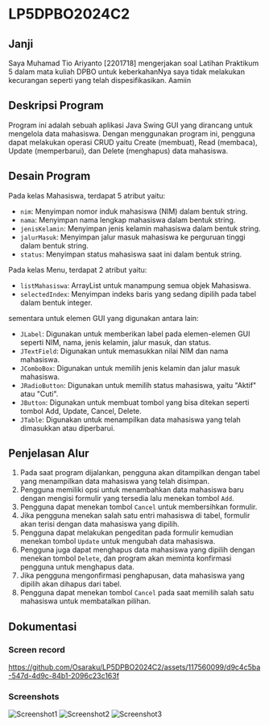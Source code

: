 # LP5DPBO2024C2
## Janji
Saya Muhamad Tio Ariyanto [2201718] mengerjakan soal Latihan Praktikum 5
dalam mata kuliah DPBO untuk keberkahanNya saya tidak melakukan kecurangan
seperti yang telah dispesifikasikan. Aamiin
## Deskripsi Program
Program ini adalah sebuah aplikasi Java Swing GUI yang dirancang untuk mengelola data mahasiswa. Dengan menggunakan program ini, pengguna dapat melakukan operasi CRUD yaitu Create (membuat), Read (membaca), Update (memperbarui), dan Delete (menghapus) data mahasiswa.

## Desain Program
Pada kelas Mahasiswa, terdapat 5 atribut yaitu:
- `nim`: Menyimpan nomor induk mahasiswa (NIM) dalam bentuk string.
- `nama`: Menyimpan nama lengkap mahasiswa dalam bentuk string.
- `jenisKelamin`: Menyimpan jenis kelamin mahasiswa dalam bentuk string.
- `jalurMasuk`: Menyimpan jalur masuk mahasiswa ke perguruan tinggi dalam bentuk string.
- `status`: Menyimpan status mahasiswa saat ini dalam bentuk string.

Pada kelas Menu, terdapat 2 atribut yaitu:
- `listMahasiswa`: ArrayList untuk manampung semua objek Mahasiswa.
- `selectedIndex`: Menyimpan indeks baris yang sedang dipilih pada tabel dalam bentuk integer.

sementara untuk elemen GUI yang digunakan antara lain:
-  `JLabel`: Digunakan untuk memberikan label pada elemen-elemen GUI seperti NIM, nama, jenis kelamin, jalur masuk, dan status.
-  `JTextField`: Digunakan untuk memasukkan nilai NIM dan nama mahasiswa.
-  `JComboBox`: Digunakan untuk memilih jenis kelamin dan jalur masuk mahasiswa.
-  `JRadioButton`: Digunakan untuk memilih status mahasiswa, yaitu "Aktif" atau "Cuti".
-  `JButton`: Digunakan untuk membuat tombol yang bisa ditekan seperti tombol Add, Update, Cancel, Delete.
-  `JTable`: Digunakan untuk menampilkan data mahasiswa yang telah dimasukkan atau diperbarui.

## Penjelasan Alur
1. Pada saat program dijalankan, pengguna akan ditampilkan dengan tabel yang menampilkan data mahasiswa yang telah disimpan.
2. Pengguna memiliki opsi untuk menambahkan data mahasiswa baru dengan mengisi formulir yang tersedia lalu menekan tombol `Add`.
3. Pengguna dapat menekan tombol `Cancel` untuk membersihkan formulir.
4. Jika pengguna menekan salah satu entri mahasiswa di tabel, formulir akan terisi dengan data mahasiswa yang dipilih.
5. Pengguna dapat melakukan pengeditan pada formulir kemudian menekan tombol `Update` untuk mengubah data mahasiswa.
6. Pengguna juga dapat menghapus data mahasiswa yang dipilih dengan menekan tombol `Delete`, dan program akan meminta konfirmasi pengguna untuk menghapus data.
7. Jika pengguna mengonfirmasi penghapusan, data mahasiswa yang dipilih akan dihapus dari tabel.
8. Pengguna dapat menekan tombol `Cancel` pada saat memilih salah satu mahasiswa untuk membatalkan pilihan.

## Dokumentasi
### Screen record
https://github.com/Osaraku/LP5DPBO2024C2/assets/117560099/d9c4c5ba-547d-4d9c-84b1-2096c23c163f
### Screenshots
![Screenshot1](https://github.com/Osaraku/LP5DPBO2024C2/assets/117560099/7f484bb9-3209-4e8f-b20f-2fd1666c3eb4)
![Screenshot2](https://github.com/Osaraku/LP5DPBO2024C2/assets/117560099/135086ea-5d5b-4073-8ca9-51d58ada9ea7)
![Screenshot3](https://github.com/Osaraku/LP5DPBO2024C2/assets/117560099/9bb9ca4c-cf1f-404d-b2fd-9b70a409c94c)
